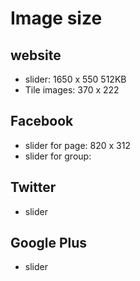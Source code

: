 # Image size 

## website

* slider:        1650 x 550    512KB
* Tile images:   370 x 222

## Facebook

* slider for page:        820 x 312                
* slider for group:          

## Twitter

* slider

## Google Plus

* slider
